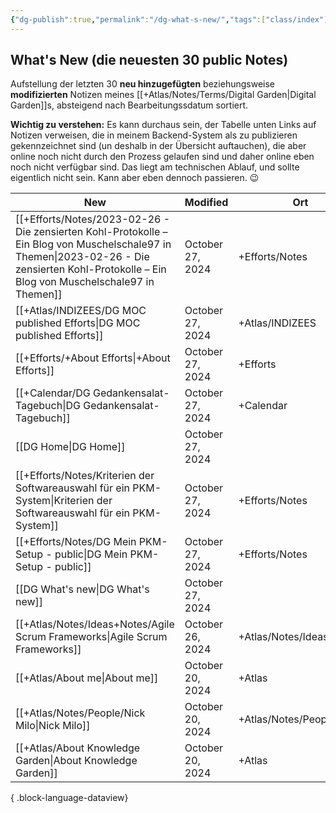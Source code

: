 ```yaml
---
{"dg-publish":true,"permalink":"/dg-what-s-new/","tags":["class/index"],"updated":"2024-10-27T10:47:03.072+01:00"}
---
```


## What's New (die neuesten 30 public Notes)
Aufstellung der letzten 30 **neu hinzugefügten** beziehungsweise **modifizierten** Notizen meines [[+Atlas/Notes/Terms/Digital Garden\|Digital Garden]]s, absteigend nach Bearbeitungssdatum sortiert. 

**Wichtig zu verstehen:** Es kann durchaus sein, der Tabelle unten Links auf Notizen verweisen, die in meinem Backend-System als zu publizieren gekennzeichnet sind (un deshalb in der Übersicht auftauchen), die aber  online noch nicht durch den Prozess gelaufen sind und daher online eben noch nicht verfügbar sind. 
Das liegt am technischen Ablauf, und sollte eigentlich nicht sein. Kann aber eben dennoch passieren. 😉 


| New                                                                                                                                                                                              | Modified         | Ort                      |
| ------------------------------------------------------------------------------------------------------------------------------------------------------------------------------------------------ | ---------------- | ------------------------ |
| [[+Efforts/Notes/2023-02-26 - Die zensierten Kohl-Protokolle – Ein Blog von Muschelschale97 in Themen\|2023-02-26 - Die zensierten Kohl-Protokolle – Ein Blog von Muschelschale97 in Themen]] | October 27, 2024 | +Efforts/Notes           |
| [[+Atlas/INDIZEES/DG MOC published Efforts\|DG MOC published Efforts]]                                                                                                                        | October 27, 2024 | +Atlas/INDIZEES          |
| [[+Efforts/+About Efforts\|+About Efforts]]                                                                                                                                                   | October 27, 2024 | +Efforts                 |
| [[+Calendar/DG Gedankensalat-Tagebuch\|DG Gedankensalat-Tagebuch]]                                                                                                                            | October 27, 2024 | +Calendar                |
| [[DG Home\|DG Home]]                                                                                                                                                                          | October 27, 2024 |                          |
| [[+Efforts/Notes/Kriterien der Softwareauswahl für ein PKM-System\|Kriterien der Softwareauswahl für ein PKM-System]]                                                                         | October 27, 2024 | +Efforts/Notes           |
| [[+Efforts/Notes/DG Mein PKM-Setup - public\|DG Mein PKM-Setup - public]]                                                                                                                     | October 27, 2024 | +Efforts/Notes           |
| [[DG What's new\|DG What's new]]                                                                                                                                                              | October 27, 2024 |                          |
| [[+Atlas/Notes/Ideas+Notes/Agile Scrum Frameworks\|Agile Scrum Frameworks]]                                                                                                                   | October 26, 2024 | +Atlas/Notes/Ideas+Notes |
| [[+Atlas/About me\|About me]]                                                                                                                                                                 | October 20, 2024 | +Atlas                   |
| [[+Atlas/Notes/People/Nick Milo\|Nick Milo]]                                                                                                                                                  | October 20, 2024 | +Atlas/Notes/People      |
| [[+Atlas/About Knowledge Garden\|About Knowledge Garden]]                                                                                                                                     | October 20, 2024 | +Atlas                   |

{ .block-language-dataview}


